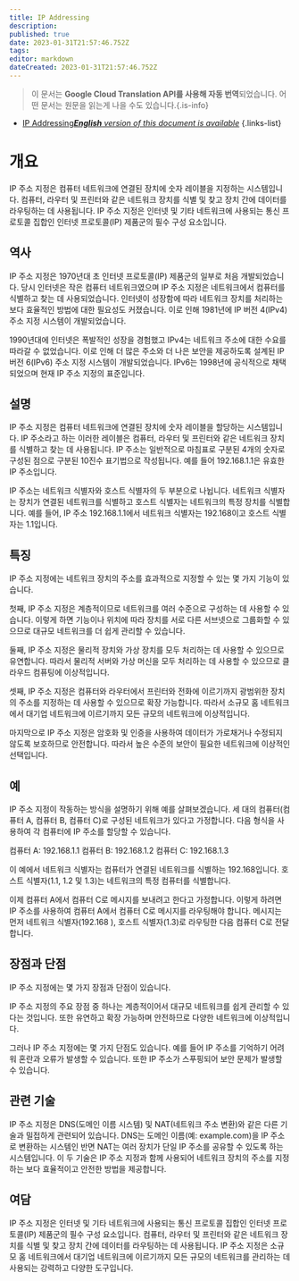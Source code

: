 ```yaml
---
title: IP Addressing
description: 
published: true
date: 2023-01-31T21:57:46.752Z
tags: 
editor: markdown
dateCreated: 2023-01-31T21:57:46.752Z
---
```


> 이 문서는 **Google Cloud Translation API를 사용해 자동 번역**되었습니다.
어떤 문서는 원문을 읽는게 나을 수도 있습니다.{.is-info}

- [IP Addressing***English** version of this document is available*](/en/Knowledge-base/Dictionary/ip-addressing)
{.links-list}


# 개요

IP 주소 지정은 컴퓨터 네트워크에 연결된 장치에 숫자 레이블을 지정하는 시스템입니다. 컴퓨터, 라우터 및 프린터와 같은 네트워크 장치를 식별 및 찾고 장치 간에 데이터를 라우팅하는 데 사용됩니다. IP 주소 지정은 인터넷 및 기타 네트워크에 사용되는 통신 프로토콜 집합인 인터넷 프로토콜(IP) 제품군의 필수 구성 요소입니다.

## 역사

IP 주소 지정은 1970년대 초 인터넷 프로토콜(IP) 제품군의 일부로 처음 개발되었습니다. 당시 인터넷은 작은 컴퓨터 네트워크였으며 IP 주소 지정은 네트워크에서 컴퓨터를 식별하고 찾는 데 사용되었습니다. 인터넷이 성장함에 따라 네트워크 장치를 처리하는 보다 효율적인 방법에 대한 필요성도 커졌습니다. 이로 인해 1981년에 IP 버전 4(IPv4) 주소 지정 시스템이 개발되었습니다.

1990년대에 인터넷은 폭발적인 성장을 경험했고 IPv4는 네트워크 주소에 대한 수요를 따라갈 수 없었습니다. 이로 인해 더 많은 주소와 더 나은 보안을 제공하도록 설계된 IP 버전 6(IPv6) 주소 지정 시스템이 개발되었습니다. IPv6는 1998년에 공식적으로 채택되었으며 현재 IP 주소 지정의 표준입니다.

## 설명

IP 주소 지정은 컴퓨터 네트워크에 연결된 장치에 숫자 레이블을 할당하는 시스템입니다. IP 주소라고 하는 이러한 레이블은 컴퓨터, 라우터 및 프린터와 같은 네트워크 장치를 식별하고 찾는 데 사용됩니다. IP 주소는 일반적으로 마침표로 구분된 4개의 숫자로 구성된 점으로 구분된 10진수 표기법으로 작성됩니다. 예를 들어 192.168.1.1은 유효한 IP 주소입니다.

IP 주소는 네트워크 식별자와 호스트 식별자의 두 부분으로 나뉩니다. 네트워크 식별자는 장치가 연결된 네트워크를 식별하고 호스트 식별자는 네트워크의 특정 장치를 식별합니다. 예를 들어, IP 주소 192.168.1.1에서 네트워크 식별자는 192.168이고 호스트 식별자는 1.1입니다.

## 특징

IP 주소 지정에는 네트워크 장치의 주소를 효과적으로 지정할 수 있는 몇 가지 기능이 있습니다.

첫째, IP 주소 지정은 계층적이므로 네트워크를 여러 수준으로 구성하는 데 사용할 수 있습니다. 이렇게 하면 기능이나 위치에 따라 장치를 서로 다른 서브넷으로 그룹화할 수 있으므로 대규모 네트워크를 더 쉽게 관리할 수 있습니다.

둘째, IP 주소 지정은 물리적 장치와 가상 장치를 모두 처리하는 데 사용할 수 있으므로 유연합니다. 따라서 물리적 서버와 가상 머신을 모두 처리하는 데 사용할 수 있으므로 클라우드 컴퓨팅에 이상적입니다.

셋째, IP 주소 지정은 컴퓨터와 라우터에서 프린터와 전화에 이르기까지 광범위한 장치의 주소를 지정하는 데 사용할 수 있으므로 확장 가능합니다. 따라서 소규모 홈 네트워크에서 대기업 네트워크에 이르기까지 모든 규모의 네트워크에 이상적입니다.

마지막으로 IP 주소 지정은 암호화 및 인증을 사용하여 데이터가 가로채거나 수정되지 않도록 보호하므로 안전합니다. 따라서 높은 수준의 보안이 필요한 네트워크에 이상적인 선택입니다.

## 예

IP 주소 지정이 작동하는 방식을 설명하기 위해 예를 살펴보겠습니다. 세 대의 컴퓨터(컴퓨터 A, 컴퓨터 B, 컴퓨터 C)로 구성된 네트워크가 있다고 가정합니다. 다음 형식을 사용하여 각 컴퓨터에 IP 주소를 할당할 수 있습니다.

컴퓨터 A: 192.168.1.1
컴퓨터 B: 192.168.1.2
컴퓨터 C: 192.168.1.3

이 예에서 네트워크 식별자는 컴퓨터가 연결된 네트워크를 식별하는 192.168입니다. 호스트 식별자(1.1, 1.2 및 1.3)는 네트워크의 특정 컴퓨터를 식별합니다.

이제 컴퓨터 A에서 컴퓨터 C로 메시지를 보내려고 한다고 가정합니다. 이렇게 하려면 IP 주소를 사용하여 컴퓨터 A에서 컴퓨터 C로 메시지를 라우팅해야 합니다. 메시지는 먼저 네트워크 식별자(192.168 ), 호스트 식별자(1.3)로 라우팅한 다음 컴퓨터 C로 전달합니다.

## 장점과 단점

IP 주소 지정에는 몇 가지 장점과 단점이 있습니다.

IP 주소 지정의 주요 장점 중 하나는 계층적이어서 대규모 네트워크를 쉽게 관리할 수 있다는 것입니다. 또한 유연하고 확장 가능하며 안전하므로 다양한 네트워크에 이상적입니다.

그러나 IP 주소 지정에는 몇 가지 단점도 있습니다. 예를 들어 IP 주소를 기억하기 어려워 혼란과 오류가 발생할 수 있습니다. 또한 IP 주소가 스푸핑되어 보안 문제가 발생할 수 있습니다.

## 관련 기술

IP 주소 지정은 DNS(도메인 이름 시스템) 및 NAT(네트워크 주소 변환)와 같은 다른 기술과 밀접하게 관련되어 있습니다. DNS는 도메인 이름(예: example.com)을 IP 주소로 변환하는 시스템인 반면 NAT는 여러 장치가 단일 IP 주소를 공유할 수 있도록 하는 시스템입니다. 이 두 기술은 IP 주소 지정과 함께 사용되어 네트워크 장치의 주소를 지정하는 보다 효율적이고 안전한 방법을 제공합니다.

## 여담

IP 주소 지정은 인터넷 및 기타 네트워크에 사용되는 통신 프로토콜 집합인 인터넷 프로토콜(IP) 제품군의 필수 구성 요소입니다. 컴퓨터, 라우터 및 프린터와 같은 네트워크 장치를 식별 및 찾고 장치 간에 데이터를 라우팅하는 데 사용됩니다. IP 주소 지정은 소규모 홈 네트워크에서 대기업 네트워크에 이르기까지 모든 규모의 네트워크를 관리하는 데 사용되는 강력하고 다양한 도구입니다.